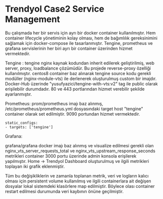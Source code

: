 # Trendyol Case2 Service Management
Bu çalışmada her bir servis için ayrı bir docker container kullanılmıştır. 
Hem container lifecycle yönetiminin kolay olması, hem de bağımlılık gereksinimini sağlamak için docker-compose ile tasarlanmıştır. 
Tengine, prometheus ve grafana servislerinin her biri ayrı bir container üzerinden hizmet vermektedir. 

Tengine :
tengine nginx kaynak kodundan inherit edilerek geliştirilmiş, web server, proxy, loadbalance çözümüdür. Bu projede reverse-proxy özelliği kullanılmıştır. 
centos8 container baz alınarak tengine source kodu gerekli modüller (nginx-module-vts) ile derlenerek oluşturulmuş custom bir imajdır. 
Docker-Hub üzerinde "yusufyazici/tengine-with-vts:v2" tag ile public olarak erişilebilir durumdadır.
80 ve 443 portlarından hizmet verebilir şekilde ayarlanmıştır. 

Prometheus:
prom/prometheus imajı baz alınmış, /etc/prometheus/prometheus.yml dosyasındaki target host "tengine" container olarak set edilmiştir.
9090 portundan hizmet vermektedir. 

    static_configs:
    - targets: ['tengine']

Grafana:

grafana/grafana docker imajı baz alınmış ve visualize edilmesi gerekli olan nginx_vts_server_requests_total ve
nginx_vts_upstream_response_seconds metrikleri container 3000 portu üzerinde admin konsola erişilerek yapılmıştır. 
Home -> Trendyol Dashboard oluşturulmuş ve ilgili metrikleri toplayan iki grafik eklenmiştir. 

Tüm bu değişikliklerin ve zamanla toplanan metrik, veri ve logların kalıcı olması için persistent volume kullanılmış ve ilgili containerlara ait değişen dosyalar lokal sistemdeki klasörlere map edilmiştir.
Böylece olası container restart edilmesi durumunda veri kaybının önüne geçilmiştir. 
